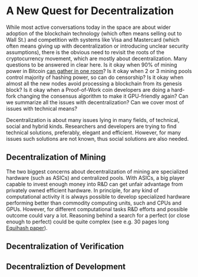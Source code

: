 # A New Quest for Decentralization

While most active conversations today in the space are about wider adoption of the blockchain technology (which often means
selling out to Wall St.) and competition with systems like Visa and Mastercard (which often means giving up with 
decentralization or introducing unclear security assumptions), there is the obvious need to revisit the roots of the 
cryptocurrency movement, which are mostly about decentralization. Many questions to be answered in clear here. Is it 
okay when 90% of mining power in Bitcoin [can gather in one room](https://twitter.com/lopp/status/673398201307664384)? 
Is it okay when 2 or 3 mining pools control majority of hashing power, so can do censorship? Is it okay when almost all
the new nodes avoid processing a blockchain from its genesis block? Is it okay when a Proof-of-Work coin developers are
doing a hard-fork changing the consensus algorithm to make it GPU-friendly again? Can we summarize all the issues with
decentralization? Can we cover most of issues with technical means?

Decentralization is about many issues lying in many fields, of technical, social and hybrid kinds. Researchers and 
developers are trying to find technical solutions, preferably, elegant and efficient. However, for many issues 
such solutions are not known, thus social solutions are also needed. 

## Decentralization of Mining

The two biggest concerns about decentralization of mining are specialized hardware (such as ASICs) and centralized 
pools. With ASICs, a big player capable to invest enough money into R&D can get unfair advantage from privately 
owned efficient hardware. In principle, for any kind of computational activity it is always possible to develop 
specialized hardware performing better than commodity computing units, such and CPUs and GPUs. However, for different 
computational tasks R&D efforts and possible outcome could vary a lot. Reasoning behind a search for a perfect (or 
close enough to perfect) could be quite complex (see e.g. 30 pages long [Equihash paper](http://ledgerjournal.org/ojs/index.php/ledger/article/view/48)).

## Decentralization of Verification

## Decentraliztion of Development
